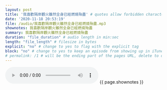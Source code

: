 ```yaml
---
layout: post
title: '我喜歡隔岸觀火雖然全身已經燃燒殆盡' # quotes allow forbidden characters like the colon
date: '2020-11-18 20:53:19'
file: /audio/我喜歡隔岸觀火雖然全身已經燃燒殆盡.mp3
shownotes: 我喜歡隔岸觀火雖然全身已經燃燒殆盡
summary: 我喜歡隔岸觀火雖然全身已經燃燒殆盡
duration: "file_duration" # audio length in min:sec
length: "file_length" # filesize in bytes
explicit: "no" # change to yes to flag with the explicit tag
block: "no" # change to yes to keep an episode from showing up in iTunes
# permalink: /1 # will be the ending part of the pages URL, delete to default to the title
---
```


<audio controls>
<source src="{{site.url}}{{site.baseurl}}{{ page.file }}" type="audio/x-mp3">
Your browser does not support the audio element.
</audio>
{{ page.shownotes }}

